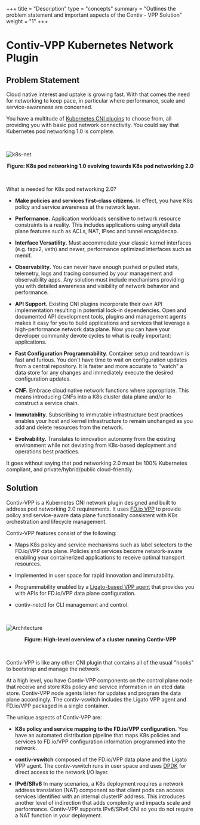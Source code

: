 +++
title = "Description"
type = "concepts"
summary = "Outlines the problem statement and important aspects of the Contiv - VPP Solution"
weight = "1"
+++



# Contiv-VPP Kubernetes Network Plugin


## Problem Statement

Cloud native interest and uptake is growing fast. With that comes the need for networking to keep pace, in particular where performance, scale and service-awareness are concerned.

You have a  multitude of [Kubernetes CNI plugins](https://kubernetes.io/docs/concepts/extend-kubernetes/compute-storage-net/network-plugins/) to choose from, all providing you with basic pod network connectivity. You could say that Kubernetes pod networking 1.0 is complete.

<br>

![k8s-net](/img/what-is-contiv-vpp/k8s-net-one-two.drawio.svg)
<p style="text-align: center; font-weight: bold">Figure: K8s pod networking 1.0 evolving towards K8s pod networking 2.0</p>

<br>

What is needed for K8s pod networking 2.0?

- __Make policies and services first-class citizens.__ In effect, you have K8s policy and service awareness at the network layer.

- __Performance.__ Application workloads sensitive to network resource constraints is a reality. This includes applications using any/all data plane features such as ACLs, NAT, IPsec and tunnel encap/decap.

- __Interface Versatility.__ Must accommodate your classic kernel interfaces (e.g. tapv2, veth) and newer, performance optimized interfaces such as memif.  

- __Observability.__ You can never have enough pushed or pulled stats, telemetry, logs and tracing consumed by your management and observability apps. Any solution must include mechanisms providing you with detailed awareness and visibility of network behavior and performance.  

- __API Support.__ Existing CNI plugins incorporate their own API implementation resulting in potential lock-in dependencies. Open and documented API development tools, plugins and management agents makes it easy for you to build applications and services that leverage a high-performance network data plane. Now you can have your developer community devote cycles to what is really important: applications.

- __Fast Configuration Programmability__. Container setup and teardown is fast and furious. You don't have time to wait on configuration updates from a central repository. It is faster and more accurate to "watch" a data store for any changes and immediately execute the desired configuration updates. 

- __CNF.__ Embrace cloud native network functions where appropriate. This means introducing CNFs into a K8s cluster data plane and/or to construct a service chain. 

- __Immutablity.__ Subscribing to immutable infrastructure best practices enables your host and kernel infrastructure to remain unchanged as you add and delete resources from the network.         

- __Evolvability.__ Translates to innovation autonomy from the existing environment while not deviating from K8s-based deployment and operations best practices.


It goes without saying that pod networking 2.0 must be 100% Kubernetes compliant, and private/hybrid/public cloud-friendly.   


##  Solution       

 Contiv-VPP is a Kubernetes CNI network plugin designed and built to address pod networking 2.0 requirements. It uses [FD.io VPP](https://fd.io/) to provide policy and service-aware data plane functionality consistent with K8s orchestration and lifecycle management.

 Contiv-VPP features consist of the following:

- Maps K8s policy and service mechanisms such as label selectors to the FD.io/VPP data plane. Policies and services become network-aware enabling your containerized applications to receive optimal transport resources. 

- Implemented in user space for rapid innovation and immutability.

- Programmability enabled by a [Ligato-based VPP agent](https://ligato.io) that provides you with APIs for FD.io/VPP data plane configuration.   

- contiv-netctl for CLI management and control.

<br>

![ Architecture](/img/what-is-contiv-vpp/k8s-contiv-vpp-arch.png)
<p style="text-align: center; font-weight: bold">Figure: High-level overview of a cluster running Contiv-VPP</p>

<br>

Contiv-VPP is like any other CNI plugin that contains all of the usual "hooks" to bootstrap and manage the network. 

At a high level, you have Contiv-VPP components on the control plane node that receive and store K8s policy and service information in an etcd data store. Contiv-VPP node agents listen for updates and program the data plane accordingly. The contiv-vswitch includes the Ligato VPP agent and FD.io/VPP packaged in a single container.

The unique aspects of Contiv-VPP are:

* __K8s policy and service mapping to the FD.io/VPP configuration.__ You have an automated distribution pipeline that maps K8s policies and services to FD.io/VPP configuration information programmed into the network.    

* __contiv-vswitch__ composed of the FD.io/VPP data plane and the Ligato VPP agent. The contiv-vswitch runs in user space and uses [DPDK](https://dpdk.org/) for direct access to the network I/O layer. 

* __IPv6/SRv6__ In many scenarios, a K8s deployment requires a network address translation (NAT) component so that client pods can access services identified with an internal clusterIP address. This introduces another level of indirection that adds complexity and impacts scale and performance. Contiv-VPP supports IPv6/SRv6 CNI so you do not require a NAT function in your deployment. 




